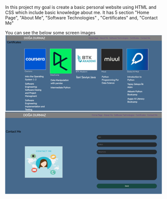 In this project my goal is create a  basic personal website using HTML and CSS which include basic knowledge about me. It has 5 section "Home Page", "About Me", "Software Technologies" , "Certificates" and, "Contact Me"


You can see the below some screen images
<img src="example/ornek1.png">
<img src= "example/ornek2.png"  >

